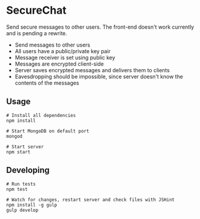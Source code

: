 SecureChat
==========
Send secure messages to other users. The front-end doesn't work currently and is
pending a rewrite.

* Send messages to other users
* All users have a public/private key pair
* Message receiver is set using public key
* Messages are encrypted client-side
* Server saves encrypted messages and delivers them to clients
* Eavesdropping should be impossible, since server doesn't know the contents of
the messages


## Usage
    # Install all dependencies
    npm install

    # Start MongoDB on default port
    mongod

    # Start server
    npm start

## Developing
    # Run tests
    npm test

    # Watch for changes, restart server and check files with JSHint
    npm install -g gulp
    gulp develop
